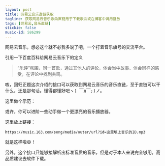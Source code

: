 ```yaml
---
layout: post
title: 网易云音乐直链获取
tagline: 获取网易云音乐歌曲直链用于下载歌曲或在博客中调用播放
tags: [网易云,音乐直链]
stickie: false
music-id: 586299
---
```


网易云音乐，想必这个就不必我多说了吧，一个打着音乐旗号的交流平台。  

引用一下百度百科给网易云音乐下的定义  

>“乐评”氛围，同一首歌，通过其他人的评论，体会当中故事、体会同样的感受，在评论中找到共鸣。  

咳，回归正题这次介绍的接口可以获取到网易云音乐的音乐直链，至于直链可以干什么，还是那句话，懂得都懂好吧<kbd>ヽ( ￣д￣;)ノ</kbd>。  

这里做个示范：

<audio src="https://music.163.com/song/media/outer/url?id=586299.mp3" >不会吧，不会有浏览器不支持audio标签吧</audio>

或许，你可以进阶一些动手做一个更漂亮的音乐播放器。

这里放上链接：
```
https://music.163.com/song/media/outer/url?id=这里填上音乐的ID.mp3
```

就是这样啦😄！  

另外，这个接口只能够接解析出标准音质的音乐，但是对于本人来说完全够用，高品质建议去软件下载。
  
